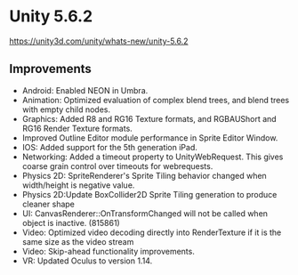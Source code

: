 # Unity 5.6.2
https://unity3d.com/unity/whats-new/unity-5.6.2

## Improvements

<ul>
<li>Android: Enabled NEON in Umbra.</li>
<li>Animation: Optimized evaluation of complex blend trees, and blend trees with empty child nodes.</li>
<li>Graphics: Added R8 and RG16 Texture formats, and RGBAUShort and RG16 Render Texture formats.</li>
<li>Improved Outline Editor module performance in Sprite Editor Window.</li>
<li>IOS: Added support for the 5th generation iPad.</li>
<li>Networking: Added a timeout property to UnityWebRequest. This gives coarse grain control over timeouts for webrequests.</li>
<li>Physics 2D: SpriteRenderer's Sprite Tiling behavior changed when width/height is negative value.</li>
<li>Physics 2D:Update BoxCollider2D Sprite Tiling generation to produce cleaner shape</li>
<li>UI: CanvasRenderer::OnTransformChanged will not be called when object is inactive. (815861)</li>
<li>Video: Optimized video decoding directly into RenderTexture if it is the same size as the video stream</li>
<li>Video: Skip-ahead functionality improvements.</li>
<li>VR: Updated Oculus to version 1.14.</li>
</ul>
